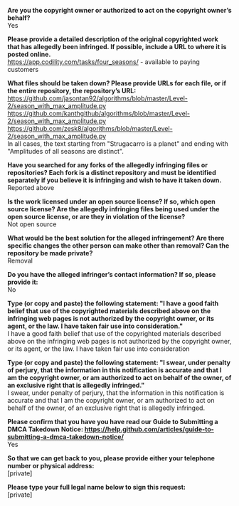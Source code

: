 **Are you the copyright owner or authorized to act on the copyright owner’s behalf?**  
Yes

**Please provide a detailed description of the original copyrighted work that has allegedly been infringed. If possible, include a URL to where it is posted online.**  
https://app.codility.com/tasks/four_seasons/ - available to paying customers

**What files should be taken down? Please provide URLs for each file, or if the entire repository, the repository’s URL:**  
https://github.com/jasontan92/algorithms/blob/master/Level-2/season_with_max_amplitude.py  
https://github.com/kanthgithub/algorithms/blob/master/Level-2/season_with_max_amplitude.py  
https://github.com/zesk8/algorithms/blob/master/Level-2/season_with_max_amplitude.py  
In all cases, the text starting from "Strugacarro is a planet" and ending with "Amplitudes of all seasons are distinct".

**Have you searched for any forks of the allegedly infringing files or repositories? Each fork is a distinct repository and must be identified separately if you believe it is infringing and wish to have it taken down.**  
Reported above

**Is the work licensed under an open source license? If so, which open source license? Are the allegedly infringing files being used under the open source license, or are they in violation of the license?**  
Not open source

**What would be the best solution for the alleged infringement? Are there specific changes the other person can make other than removal? Can the repository be made private?**  
Removal

**Do you have the alleged infringer’s contact information? If so, please provide it:**  
No

**Type (or copy and paste) the following statement: "I have a good faith belief that use of the copyrighted materials described above on the infringing web pages is not authorized by the copyright owner, or its agent, or the law. I have taken fair use into consideration."**  
I have a good faith belief that use of the copyrighted materials described above on the infringing web pages is not authorized by the copyright owner, or its agent, or the law. I have taken fair use into consideration

**Type (or copy and paste) the following statement: "I swear, under penalty of perjury, that the information in this notification is accurate and that I am the copyright owner, or am authorized to act on behalf of the owner, of an exclusive right that is allegedly infringed."**  
I swear, under penalty of perjury, that the information in this notification is accurate and that I am the copyright owner, or am authorized to act on behalf of the owner, of an exclusive right that is allegedly infringed.

**Please confirm that you have you have read our Guide to Submitting a DMCA Takedown Notice: https://help.github.com/articles/guide-to-submitting-a-dmca-takedown-notice/**  
Yes

**So that we can get back to you, please provide either your telephone number or physical address:**  
[private]

**Please type your full legal name below to sign this request:**  
[private]

